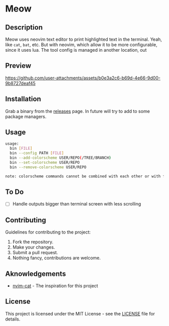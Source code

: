 # Meow

## Description

Meow uses neovim text editor to print highlighted text in the terminal. Yeah, like `cat`, `bat`, etc. But with neovim, which allow it to be more configurable, since it uses lua. The tool config is managed in another location, out

## Preview

https://github.com/user-attachments/assets/b0e3a2c6-b69d-4e66-9d00-9b8727deaf45

## Installation  

Grab a binary from the [releases](https://github.com/datsfilipe/meow/releases) page. In future will try to add to some package managers.

## Usage  

```bash
usage:
  bin [FILE]
  bin --config PATH [FILE]
  bin --add-colorscheme USER/REPO(/TREE/BRANCH)
  bin --set-colorscheme USER/REPO
  bin --remove-colorscheme USER/REPO

note: colorscheme commands cannot be combined with each other or with file arguments, nya!
```

## To Do

- [ ] Handle outputs bigger than terminal screen with less scrolling

## Contributing  

Guidelines for contributing to the project:  

1. Fork the repository.  
2. Make your changes.  
3. Submit a pull request.
4. Nothing fancy, contributions are welcome.

## Aknowledgements

- [nvim-cat](https://github.com/lincheney/nvim-cat) - The inspiration for this project

## License  

This project is licensed under the MIT License - see the [LICENSE](LICENSE) file for details.
